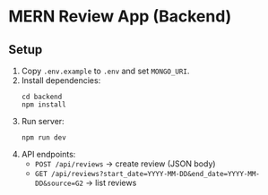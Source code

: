# MERN Review App (Backend)

## Setup
1. Copy `.env.example` to `.env` and set `MONGO_URI`.
2. Install dependencies:
   ```
   cd backend
   npm install
   ```
3. Run server:
   ```
   npm run dev
   ```
4. API endpoints:
   - `POST /api/reviews` -> create review (JSON body)
   - `GET /api/reviews?start_date=YYYY-MM-DD&end_date=YYYY-MM-DD&source=G2` -> list reviews
